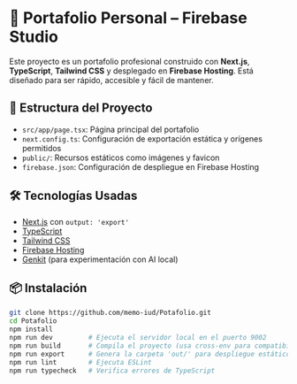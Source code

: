 # 🚀 Portafolio Personal – Firebase Studio

Este proyecto es un portafolio profesional construido con **Next.js**, **TypeScript**, **Tailwind CSS** y desplegado en **Firebase Hosting**. Está diseñado para ser rápido, accesible y fácil de mantener.

## 📁 Estructura del Proyecto

- `src/app/page.tsx`: Página principal del portafolio
- `next.config.ts`: Configuración de exportación estática y orígenes permitidos
- `public/`: Recursos estáticos como imágenes y favicon
- `firebase.json`: Configuración de despliegue en Firebase Hosting

## 🛠️ Tecnologías Usadas

- [Next.js](https://nextjs.org/) con `output: 'export'`
- [TypeScript](https://www.typescriptlang.org/)
- [Tailwind CSS](https://tailwindcss.com/)
- [Firebase Hosting](https://firebase.google.com/)
- [Genkit](https://github.com/google/genkit) (para experimentación con AI local)

## 📦 Instalación

```bash
git clone https://github.com/memo-iud/Potafolio.git
cd Potafolio
npm install
npm run dev         # Ejecuta el servidor local en el puerto 9002
npm run build       # Compila el proyecto (usa cross-env para compatibilidad en Windows)
npm run export      # Genera la carpeta 'out/' para despliegue estático
npm run lint        # Ejecuta ESLint
npm run typecheck   # Verifica errores de TypeScript


